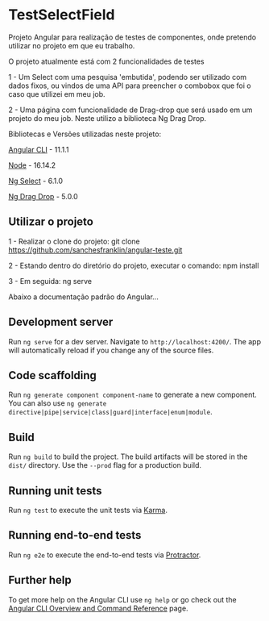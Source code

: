 # TestSelectField

Projeto Angular para realização de testes de componentes, onde pretendo utilizar no projeto em que eu trabalho.

O projeto atualmente está com 2 funcionalidades de testes

1 - Um Select com uma pesquisa 'embutida', podendo ser utilizado com dados fixos, ou vindos de uma API para preencher o combobox que foi o caso que utilizei em meu job.

2 - Uma página com funcionalidade de Drag-drop que será usado em um projeto do meu job. Neste utilizo a biblioteca Ng Drag Drop.


Bibliotecas e Versões utilizadas neste projeto:

[Angular CLI](https://github.com/angular/angular-cli) - 11.1.1

[Node](https://nodejs.org/en/download) - 16.14.2

[Ng Select](https://www.npmjs.com/package/@ng-select/ng-select) -  6.1.0

[Ng Drag Drop](https://www.npmjs.com/package/ng-drag-drop) - 5.0.0


## Utilizar o projeto

1 - Realizar o clone do projeto: git clone https://github.com/sanchesfranklin/angular-teste.git

2 - Estando dentro do diretório do projeto, executar o comando: npm install

3 - Em seguida: ng serve


Abaixo a documentação padrão do Angular...

## Development server

Run `ng serve` for a dev server. Navigate to `http://localhost:4200/`. The app will automatically reload if you change any of the source files.

## Code scaffolding

Run `ng generate component component-name` to generate a new component. You can also use `ng generate directive|pipe|service|class|guard|interface|enum|module`.

## Build

Run `ng build` to build the project. The build artifacts will be stored in the `dist/` directory. Use the `--prod` flag for a production build.

## Running unit tests

Run `ng test` to execute the unit tests via [Karma](https://karma-runner.github.io).

## Running end-to-end tests

Run `ng e2e` to execute the end-to-end tests via [Protractor](http://www.protractortest.org/).

## Further help

To get more help on the Angular CLI use `ng help` or go check out the [Angular CLI Overview and Command Reference](https://angular.io/cli) page.
